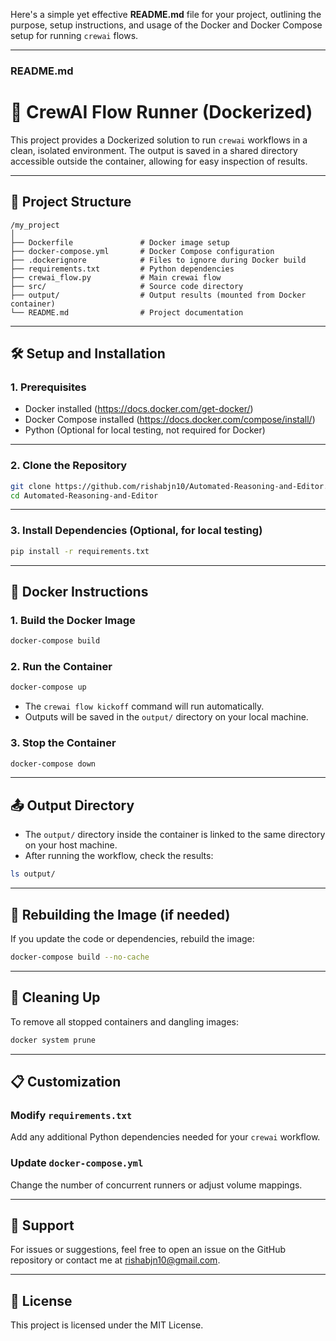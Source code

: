 Here's a simple yet effective **README.md** file for your project, outlining the purpose, setup instructions, and usage of the Docker and Docker Compose setup for running `crewai` flows.

---

### **README.md**  
# 🚀 CrewAI Flow Runner (Dockerized)

This project provides a Dockerized solution to run `crewai` workflows in a clean, isolated environment. The output is saved in a shared directory accessible outside the container, allowing for easy inspection of results.  

---

## 📁 **Project Structure**  
```
/my_project
│
├── Dockerfile               # Docker image setup
├── docker-compose.yml       # Docker Compose configuration
├── .dockerignore            # Files to ignore during Docker build
├── requirements.txt         # Python dependencies
├── crewai_flow.py           # Main crewai flow
├── src/                     # Source code directory
├── output/                  # Output results (mounted from Docker container)
└── README.md                # Project documentation
```

---

## 🛠️ **Setup and Installation**  

### 1. **Prerequisites**  
- Docker installed (https://docs.docker.com/get-docker/)  
- Docker Compose installed (https://docs.docker.com/compose/install/)  
- Python (Optional for local testing, not required for Docker)

---

### 2. **Clone the Repository**  
```bash
git clone https://github.com/rishabjn10/Automated-Reasoning-and-Editor.git
cd Automated-Reasoning-and-Editor
```

---

### 3. **Install Dependencies (Optional, for local testing)**  
```bash
pip install -r requirements.txt
```

---

## 🐳 **Docker Instructions**  

### **1. Build the Docker Image**  
```bash
docker-compose build
```

### **2. Run the Container**  
```bash
docker-compose up
```
- The `crewai flow kickoff` command will run automatically.
- Outputs will be saved in the `output/` directory on your local machine.

### **3. Stop the Container**  
```bash
docker-compose down
```

---

## 📤 **Output Directory**  
- The `output/` directory inside the container is linked to the same directory on your host machine.  
- After running the workflow, check the results:  
```bash
ls output/
```

---

## 🔄 **Rebuilding the Image (if needed)**  
If you update the code or dependencies, rebuild the image:  
```bash
docker-compose build --no-cache
```

---
## 🧹 **Cleaning Up**  
To remove all stopped containers and dangling images:  
```bash
docker system prune
```

---

## 📋 **Customization**  

### Modify `requirements.txt`  
Add any additional Python dependencies needed for your `crewai` workflow.

### Update `docker-compose.yml`  
Change the number of concurrent runners or adjust volume mappings.

---

## 📧 **Support**  
For issues or suggestions, feel free to open an issue on the GitHub repository or contact me at [rishabjn10@gmail.com](mailto:rishabjn10@gmail.com).

---

## 📜 **License**  
This project is licensed under the MIT License.  
